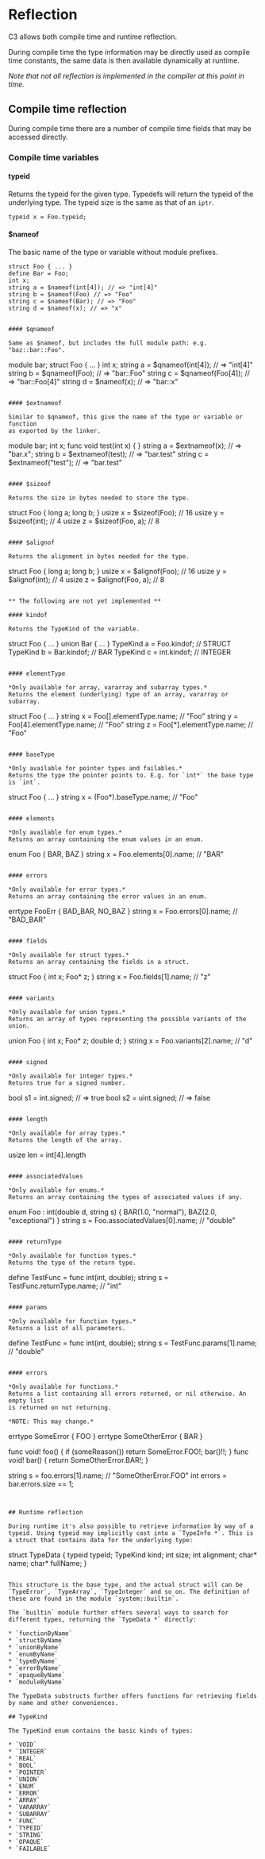 # Reflection

C3 allows both compile time and runtime reflection.

During compile time the type information may be directly used as compile time constants, the same data is then available dynamically at runtime.

*Note that not all reflection is implemented in the compiler at this point in time.*

## Compile time reflection

During compile time there are a number of compile time fields that may be accessed directly.

### Compile time variables

#### typeid

Returns the typeid for the given type. Typedefs will return the typeid of the underlying type. The typeid size is the same as that of an `iptr`.

    typeid x = Foo.typeid; 

#### $nameof

The basic name of the type or variable without module prefixes.

    struct Foo { ... }
    define Bar = Foo;
    int x;
    string a = $nameof(int[4]); // => "int[4]"
    string b = $nameof(Foo) // => "Foo"
    string c = $nameof(Bar); // => "Foo" 
    string d = $nameof(x); // => "x"
```

#### $qnameof

Same as $nameof, but includes the full module path: e.g. "baz::bar::Foo".

```
module bar;
struct Foo { ... }
int x;
string a = $qnameof(int[4]); // => "int[4]"
string b = $qnameof(Foo); // => "bar::Foo"
string c = $qnameof(Foo[4]); // => "bar::Foo[4]" 
string d = $nameof(x); // => "bar::x"
```

#### $extnameof

Similar to $qnameof, this give the name of the type or variable or function 
as exported by the linker.

```
module bar;
int x;
func void test(int x) { }
string a = $extnameof(x); // => "bar.x";
string b = $extnameof(test); // => "bar.test"
string c = $extnameof("test"); // => "bar.test"
```

#### $sizeof

Returns the size in bytes needed to store the type.

```
struct Foo { long a; long b; }
usize x = $sizeof(Foo); // 16
usize y = $sizeof(int); // 4
usize z = $sizeof(Foo, a); // 8

```

#### $alignof

Returns the alignment in bytes needed for the type.

```
struct Foo { long a; long b; }
usize x = $alignof(Foo); // 16
usize y = $alignof(int); // 4
usize z = $alignof(Foo, a); // 8
```

** The following are not yet implemented **

#### kindof

Returns the TypeKind of the variable.

```
struct Foo { ... }
union Bar { ... }
TypeKind a = Foo.kindof; // STRUCT
TypeKind b = Bar.kindof; // BAR
TypeKind c = int.kindof; // INTEGER
```

#### elementType

*Only available for array, vararray and subarray types.*
Returns the element (underlying) type of an array, vararray or subarray.

```
struct Foo { ... }
string x = Foo[].elementType.name; // "Foo"
string y = Foo[4].elementType.name; // "Foo"
string z = Foo[*].elementType.name; // "Foo"
```

#### baseType

*Only available for pointer types and failables.*
Returns the type the pointer points to. E.g. for `int*` the base type is `int`.

```
struct Foo { ... }
string x = (Foo*).baseType.name; // "Foo"
```

#### elements

*Only available for enum types.*
Returns an array containing the enum values in an enum.

```
enum Foo
{
    BAR,
    BAZ
}
string x = Foo.elements[0].name; // "BAR"
```

#### errors

*Only available for error types.*
Returns an array containing the error values in an enum.

```
errtype FooErr
{
    BAD_BAR,
    NO_BAZ
}
string x = Foo.errors[0].name; // "BAD_BAR"
```

#### fields

*Only available for struct types.*
Returns an array containing the fields in a struct.

```
struct Foo
{
    int x;
    Foo* z;
}
string x = Foo.fields[1].name; // "z"
```

#### variants

*Only available for union types.*
Returns an array of types representing the possible variants of the union.

```
union Foo
{
    int x;
    Foo* z;
    double d;
}
string x = Foo.variants[2].name; // "d"
```

#### signed

*Only available for integer types.*
Returns true for a signed number.

```
bool s1 = int.signed; // => true
bool s2 = uint.signed; // => false
```

#### length

*Only available for array types.*
Returns the length of the array.

```
usize len = int[4].length
```

#### associatedValues

*Only available for enums.*
Returns an array containing the types of associated values if any.

```
enum Foo : int(double d, string s)
{
    BAR(1.0, "normal"),
    BAZ(2.0, "exceptional")
}
string s = Foo.associatedValues[0].name; // "double"
```

#### returnType

*Only available for function types.*
Returns the type of the return type.

```
define TestFunc = func int(int, double);
string s = TestFunc.returnType.name; // "int"
```

#### params

*Only available for function types.*
Returns a list of all parameters.

```
define TestFunc = func int(int, double);
string s = TestFunc.params[1].name; // "double"
```

#### errors

*Only available for functions.*
Returns a list containing all errors returned, or nil otherwise. An empty list
is returned on not returning. 

*NOTE: This may change.*
```
errtype SomeError 
{
    FOO 
}
errtype SomeOtherError 
{ 
    BAR
}

func void! foo()
{
    if (someReason()) return SomeError.FOO!;
    bar()!!;
}
func void! bar()
{
    return SomeOtherError.BAR!;
}

string s = foo.errors[1].name; // "SomeOtherError.FOO"
int errors = bar.errors.size == 1;
```


## Runtime reflection

During runtime it's also possible to retrieve information by way of a typeid. Using typeid may implicitly cast into a `TypeInfo *`. This is a struct that contains data for the underlying type:

```
struct TypeData
{
    typeid typeId;
    TypeKind kind;
    int size;
    int alignment;
    char* name;
    char* fullName;
}
```

This structure is the base type, and the actual struct will can be `TypeError`, `TypeArray`, `TypeInteger` and so on. The definition of these are found in the module `system::builtin`.

The `builtin` module further offers several ways to search for different types, returning the `TypeData *` directly:

* `functionByName`
* `structByName`
* `unionByName`
* `enumByName`
* `typeByName`
* `errorByName`
* `opaqueByName`
* `moduleByName`

The TypeData substructs further offers functions for retrieving fields by name and other conveniences.

## TypeKind

The TypeKind enum contains the basic kinds of types:

* `VOID` 
* `INTEGER`
* `REAL`
* `BOOL`
* `POINTER`
* `UNION`
* `ENUM`
* `ERROR`
* `ARRAY`
* `VARARRAY`
* `SUBARRAY`
* `FUNC`
* `TYPEID`
* `STRING`
* `OPAQUE`
* `FAILABLE`
